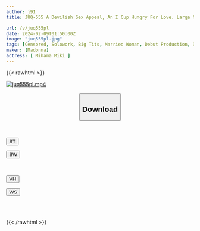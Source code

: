 ```yaml
---
author: j91
title: JUQ-555 A Devilish Sex Appeal, An I Cup Hungry For Love. Large Newcomer Miki Mihama 32 Years Old AV DEBUT

url: /v/juq555pl
date: 2024-02-09T01:50:00Z
image: "juq555pl.jpg"
tags: [Censored, Solowork, Big Tits, Married Woman, Debut Production, Documentary, Mature Woman	]
maker: [Madonna]
actress: [ Mihama Miki ]
---
```



{{< rawhtml >}}

<div class="video" data-videoid="qWjOG8mVWzfz9bV">
    <a href="javascript:;">
        <img src="/v/juq555pl/juq555pl.jpg" width="WIDTH" height="HEIGHT" alt="juq555pl.mp4" loading="lazy">
    </a>
</div>

<script type="text/javascript" src="https://j91.asia/asset/on-demand-st.js"></script>

<br>
  <link rel="stylesheet" href="https://j91.asia/asset/bs5.css">
  
  <center>
  <button class="btn btn-primary" type="button" data-bs-toggle="collapse" data-bs-target=".multi-collapse" aria-expanded="false" aria-controls="multiCollapseExample1 multiCollapseExample2"><h2>Download</h2></button></center>
</p>
<div class="row">
  <div class="col">
    <div class="collapse multi-collapse" id="multiCollapseExample1">
      <div class="card card-body">
	      	      <br>
<div class="buttons">  
<p><a href="https://streamtape.to/v/qWjOG8mVWzfz9bV" target="_blank"><button class="btn-hover color-3"><i class="fa fa-download"></i> ST</button></a></p>
<p><a href="https://flaswish.com/3sq4dugfgkd8" target="_blank"><button class="btn-hover color-2"><i class="fa fa-download"></i> SW</button></a></p></div>
    </div>
  </div>
</div>
  <div class="col">
    <div class="collapse multi-collapse" id="multiCollapseExample2">
      <div class="card card-body">
	      <br>
<div class="buttons">
<p><a href="javascript:;" target="_blank"><button class="btn-hover color-9"><i class="fa fa-download"></i> VH</button></a></p>
<p><a href="javascript:;" target="_blank"><button class="btn-hover color-8"><i class="fa fa-download"></i> WS</button></a></p></div>
<br><br>
      </div>
    </div>
  </div>
</div>

{{< /rawhtml >}}